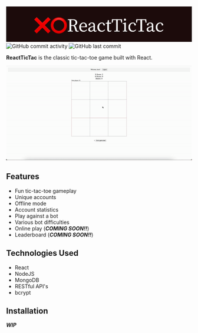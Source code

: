 ![ReactTicTac](./assets/❌⭕ReactTicTac.png)
![GitHub commit activity](https://img.shields.io/github/commit-activity/t/tylerc122/ReactTicTac)
![GitHub last commit](https://img.shields.io/github/last-commit/tylerc122/ReactTicTac)

**ReactTicTac** is the classic tic-tac-toe game built with React.

![Demo](./assets/demo.gif)

## Features

- Fun tic-tac-toe gameplay
- Unique accounts
- Offline mode
- Account statistics
- Play against a bot
- Various bot difficulties
- Online play (**_COMING SOON!!_**)
- Leaderboard (**_COMING SOON!!_**)

## Technologies Used

- React
- NodeJS
- MongoDB
- RESTful API's
- bcrypt

## Installation

**_WIP_**
